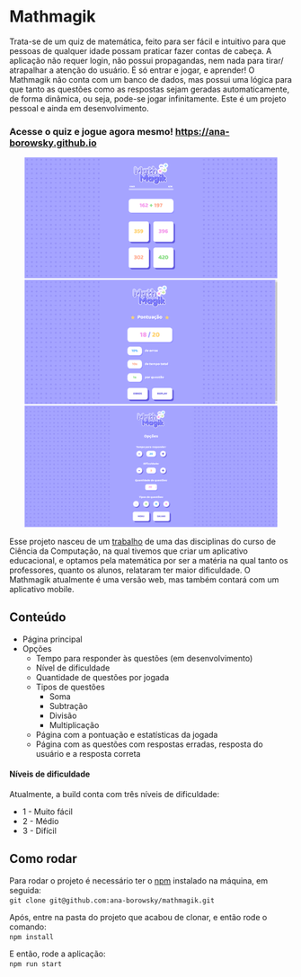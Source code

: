 # Mathmagik

Trata-se de um quiz de matemática, feito para ser fácil e intuitivo para que pessoas de qualquer idade possam praticar fazer contas de cabeça. A aplicação não requer login, não possui propagandas, nem nada para tirar/ atrapalhar a atenção do usuário. É só entrar e jogar, e aprender! O Mathmagik não conta com um banco de dados, mas possui uma lógica para que tanto as questões como as respostas sejam geradas automaticamente, de forma dinâmica, ou seja, pode-se jogar infinitamente. Este é um projeto pessoal e ainda em desenvolvimento.

### Acesse o quiz e jogue agora mesmo! https://ana-borowsky.github.io

<p align="center">
<img width="450" src="src/to_readme/quiz.png"><br>
<img width="450" src="src/to_readme/points.png"><br>
<img width="450" src="src/to_readme/options.png"><br>
</p>

Esse projeto nasceu de um [trabalho](https://github.com/romm27/ProjetoEC) de uma das disciplinas do curso de Ciência da Computação, na qual tivemos que criar um aplicativo educacional, e optamos pela matemática por ser a matéria na qual tanto os professores, quanto os alunos, relataram ter maior dificuldade.
O Mathmagik atualmente é uma versão web, mas também contará com um aplicativo mobile.

## Conteúdo

- Página principal
- Opções
  - Tempo para responder às questões (em desenvolvimento)
  - Nível de dificuldade
  - Quantidade de questões por jogada
  - Tipos de questões
    - Soma
    - Subtração
    - Divisão
    - Multiplicação
  - Página com a pontuação e estatísticas da jogada
  - Página com as questões com respostas erradas, resposta do usuário e a resposta correta

#### Níveis de dificuldade
Atualmente, a build conta com três níveis de dificuldade:

- 1 - Muito fácil
- 2 - Médio
- 3 - Difícil

## Como rodar

Para rodar o projeto é necessário ter o [npm](https://github.com/npm) instalado na máquina, em seguida:<br>
```git clone git@github.com:ana-borowsky/mathmagik.git```

Após, entre na pasta do projeto que acabou de clonar, e então rode o comando:<br>
  ```npm install```

E então, rode a aplicação:<br>
```npm run start```

